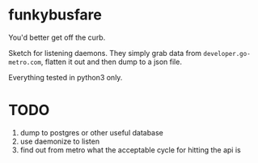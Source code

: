 # funkybusfare
You'd better get off the curb.

Sketch for listening daemons. They simply grab data from ```developer.go-metro.com```, flatten it out and then dump to a json file.

Everything tested in python3 only.

# TODO
1. dump to postgres or other useful database
1. use daemonize to listen
1. find out from metro what the acceptable cycle for hitting the api is
